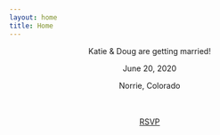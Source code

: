 ```yaml
---
layout: home
title: Home
---
```


<div style="text-align: center">
  <div id="home-page-text">
    <p>Katie &amp; Doug are getting married!</p>
    <p class="green-text big-text">June 20, 2020</p>
    <p class="big-text">Norrie, Colorado</p>
  </div>
  <div id="photo-container">
    <img class="photo" src="{{ "/assets/img/kissing.jpg" | relative_url }}" alt="">
    <img class="photo" src="{{ "/assets/img/looking-at-camera.jpg" | relative_url }}" alt="">
    <img class="photo" src="{{ "/assets/img/looking-at-eachother.jpg" | relative_url }}" alt="">
    <img class="photo" src="{{ "/assets/img/meadow-walking.jpg" | relative_url }}" alt="">
    <img class="photo" src="{{ "/assets/img/mountains.jpg" | relative_url }}" alt="">
    <img class="photo" src="{{ "/assets/img/windy.jpg" | relative_url }}" alt="">
  </div>
  <br>
  <a id="rsvp" class="button after-photo" href="{{ "/rsvp" | relative_url }}">RSVP</a>

</div>
